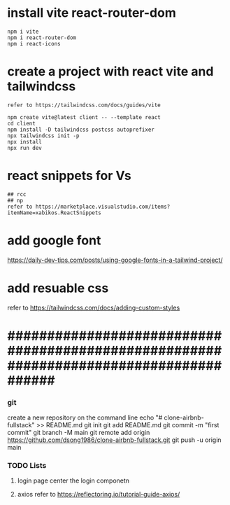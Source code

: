 # install vite  react-router-dom 
    npm i vite
    npm i react-router-dom
    npm i react-icons

# create a project with react vite and tailwindcss
    refer to https://tailwindcss.com/docs/guides/vite

    npm create vite@latest client -- --template react
    cd client
    npm install -D tailwindcss postcss autoprefixer
    npx tailwindcss init -p
    npx install
    npx run dev
  

# react snippets for Vs
    ## rcc
    ## np
    refer to https://marketplace.visualstudio.com/items?itemName=xabikos.ReactSnippets


# add google font 
https://daily-dev-tips.com/posts/using-google-fonts-in-a-tailwind-project/



 # add resuable css 
 refer to  https://tailwindcss.com/docs/adding-custom-styles




# ####################################################################################### #

 ### git
 create a new repository on the command line
echo "# clone-airbnb-fullstack" >> README.md
git init
git add README.md
git commit -m "first commit"
git branch -M main
git remote add origin https://github.com/dsong1986/clone-airbnb-fullstack.git
git push -u origin main




 ### TODO Lists
 1. login page center the login componetn

 2. axios 
 refer to  https://reflectoring.io/tutorial-guide-axios/
